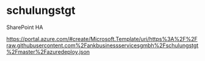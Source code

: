 # schulungstgt
SharePoint HA


https://portal.azure.com/#create/Microsoft.Template/uri/https%3A%2F%2Fraw.githubusercontent.com%2Fankbusinessservicesgmbh%2Fschulungstgt%2Fmaster%2Fazuredeploy.json

